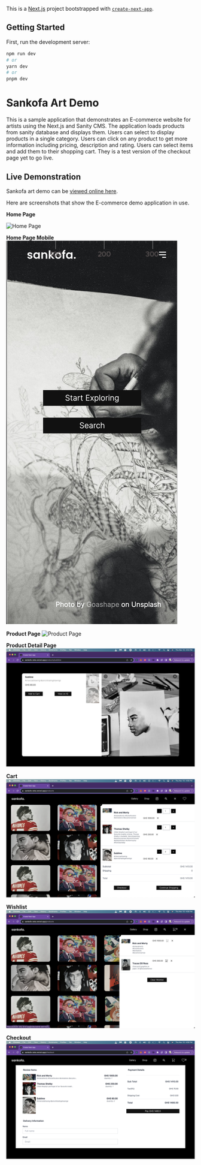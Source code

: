 This is a [Next.js](https://nextjs.org/) project bootstrapped with [`create-next-app`](https://github.com/vercel/next.js/tree/canary/packages/create-next-app).

## Getting Started

First, run the development server:

```bash
npm run dev
# or
yarn dev
# or
pnpm dev
```

# Sankofa Art Demo

This is a sample application that demonstrates an E-commerce website for artists using the Next.js and Sanity CMS. The application loads
products from sanity database and displays them. Users can select to display products in a single category. Users can
click on any product to get more information including pricing, description and rating. Users can select items and
add them to their shopping cart. They is a test version of the checkout page yet to go live.

## Live Demonstration

Sankofa art demo can be [viewed online here](https://sankofa-zeta.vercel.app/).

Here are screenshots that show the E-commerce demo application in use.

**Home Page**

![Home Page](/screenshots/homepage_desktop.png?raw=true "Optional Title")

**Home Page Mobile**
![Home Page Mobile](/screenshots/homepage_mobile.png?raw=true "Optional Title")

**Product Page**
![Product Page](/screenshots/productpage.png?raw=true "Optional Title")

**Product Detail Page**
![Product Detail Page](/screenshots/productdetailpage.png?raw=true "Optional Title")

**Cart**
![Cart](/screenshots/cart.png?raw=true "Optional Title")

**Wishlist**
![Wishlist](/screenshots/wishlist.png?raw=true "Optional Title")

**Checkout**
![Product Detail Page](/screenshots/checkout.png?raw=true "Optional Title")



